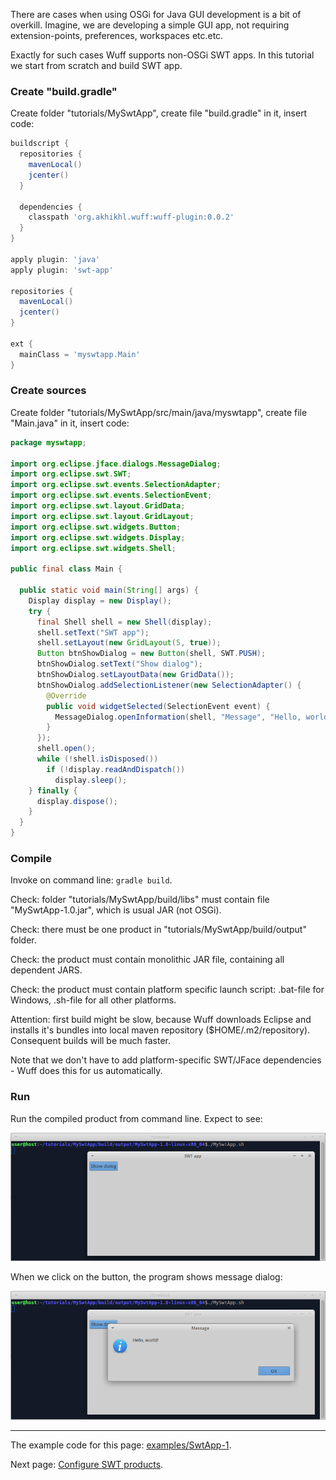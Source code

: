 There are cases when using OSGi for Java GUI development is a bit of overkill. Imagine, we are developing a  simple GUI app, not requiring extension-points, preferences, workspaces etc.etc.

Exactly for such cases Wuff supports non-OSGi SWT apps. In this tutorial we start from scratch and build SWT app.

### Create "build.gradle"

Create folder "tutorials/MySwtApp", create file "build.gradle" in it, insert code:

```groovy
buildscript {
  repositories {
    mavenLocal()
    jcenter()
  }

  dependencies {
    classpath 'org.akhikhl.wuff:wuff-plugin:0.0.2'
  }
}

apply plugin: 'java'
apply plugin: 'swt-app'

repositories {
  mavenLocal()
  jcenter()
}

ext {
  mainClass = 'myswtapp.Main'
}
```

### Create sources

Create folder "tutorials/MySwtApp/src/main/java/myswtapp", create file "Main.java" in it, insert code:

```java
package myswtapp;

import org.eclipse.jface.dialogs.MessageDialog;
import org.eclipse.swt.SWT;
import org.eclipse.swt.events.SelectionAdapter;
import org.eclipse.swt.events.SelectionEvent;
import org.eclipse.swt.layout.GridData;
import org.eclipse.swt.layout.GridLayout;
import org.eclipse.swt.widgets.Button;
import org.eclipse.swt.widgets.Display;
import org.eclipse.swt.widgets.Shell;

public final class Main {

  public static void main(String[] args) {
    Display display = new Display();
    try {
      final Shell shell = new Shell(display);
      shell.setText("SWT app");
      shell.setLayout(new GridLayout(5, true));
      Button btnShowDialog = new Button(shell, SWT.PUSH);
      btnShowDialog.setText("Show dialog");
      btnShowDialog.setLayoutData(new GridData());
      btnShowDialog.addSelectionListener(new SelectionAdapter() {
        @Override
        public void widgetSelected(SelectionEvent event) {
          MessageDialog.openInformation(shell, "Message", "Hello, world!");
        }
      });
      shell.open();
      while (!shell.isDisposed())
        if (!display.readAndDispatch())
          display.sleep();
    } finally {
      display.dispose();
    }
  }
}
```

### Compile

Invoke on command line: `gradle build`.

Check: folder "tutorials/MySwtApp/build/libs" must contain file "MySwtApp-1.0.jar", which is usual JAR (not OSGi).

Check: there must be one product in "tutorials/MySwtApp/build/output" folder.

Check: the product must contain monolithic JAR file, containing all dependent JARS.

Check: the product must contain platform specific launch script: .bat-file for Windows, .sh-file for all other platforms.

Attention: first build might be slow, because Wuff downloads Eclipse and installs it's bundles into local maven repository ($HOME/.m2/repository). Consequent builds will be much faster.

Note that we don't have to add platform-specific SWT/JFace dependencies - Wuff does this for us automatically.

### Run

Run the compiled product from command line. Expect to see:

![SwtApp-1-run-1](images/SwtApp-1-run-1.png)

When we click on the button, the program shows message dialog:

![SwtApp-1-run-2](images/SwtApp-1-run-2.png)

---

The example code for this page: [examples/SwtApp-1](../tree/master/examples/SwtApp-1).

Next page: [Configure SWT products](Configure-SWT-products).